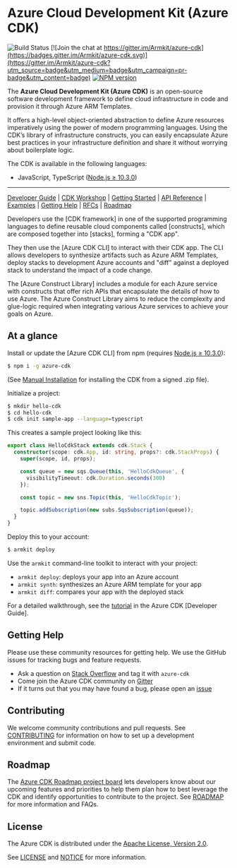 
# Azure Cloud Development Kit (Azure CDK)

![Build Status](TBD)
[![Join the chat at https://gitter.im/Armkit/azure-cdk](https://badges.gitter.im/Armkit/azure-cdk.svg)](https://gitter.im/Armkit/azure-cdk?utm_source=badge&utm_medium=badge&utm_campaign=pr-badge&utm_content=badge)
[![NPM version](https://badge.fury.io/js/Azure-cdk.svg)](https://badge.fury.io/js/Azure-cdk)

The **Azure Cloud Development Kit (Azure CDK)** is an open-source software development
framework to define cloud infrastructure in code and provision it through Azure ARM Templates.

It offers a high-level object-oriented abstraction to define Azure resources imperatively using
the power of modern programming languages. Using the CDK’s library of
infrastructure constructs, you can easily encapsulate Azure best practices in your
infrastructure definition and share it without worrying about boilerplate logic.

The CDK is available in the following languages:

* JavaScript, TypeScript ([Node.js ≥ 10.3.0](https://nodejs.org/download/release/latest-v10.x/))


-------

[Developer Guide](https://docs.azure.com/cdk/latest/guide) |
[CDK Workshop](https://cdkworkshop.com/) |
[Getting Started](https://docs.Azure.com/cdk/latest/guide/getting_started.html) |
[API Reference](https://docs.Azure.com/cdk/api/latest/docs/Azure-construct-library.html) |
[Examples](https://github.com/Armkit/azure-cdk-examples) |
[Getting Help](#getting-help) |
[RFCs](https://github.com/Armkit/azure-cdk-rfcs) |
[Roadmap](https://github.com/Armkit/azure-cdk/blob/master/ROADMAP.md)

Developers use the [CDK framework] in one of the
supported programming languages to define reusable cloud components called [constructs], which
are composed together into [stacks], forming a "CDK app".

They then use the [Azure CDK CLI] to interact with their CDK app. The CLI allows developers to
synthesize artifacts such as Azure ARM Templates, deploy stacks to development Azure accounts and "diff"
against a deployed stack to understand the impact of a code change.

The [Azure Construct Library] includes a module for each
Azure service with constructs that offer rich APIs that encapsulate the details of
how to use Azure. The Azure Construct Library aims to reduce the complexity and
glue-logic required when integrating various Azure services to achieve your goals
on Azure.

## At a glance

Install or update the [Azure CDK CLI] from npm (requires [Node.js ≥ 10.3.0](https://nodejs.org/download/release/latest-v10.x/)):

```bash
$ npm i -g azure-cdk
```

(See [Manual Installation](./MANUAL_INSTALLATION.md) for installing the CDK from a signed .zip file).

Initialize a project:

```bash
$ mkdir hello-cdk
$ cd hello-cdk
$ cdk init sample-app --language=typescript
```

This creates a sample project looking like this:

```ts
export class HelloCdkStack extends cdk.Stack {
  constructor(scope: cdk.App, id: string, props?: cdk.StackProps) {
    super(scope, id, props);

    const queue = new sqs.Queue(this, 'HelloCdkQueue', {
      visibilityTimeout: cdk.Duration.seconds(300)
    });

    const topic = new sns.Topic(this, 'HelloCdkTopic');

    topic.addSubscription(new subs.SqsSubscription(queue));
  }
}
```

Deploy this to your account:

```bash
$ armkit deploy
```

Use the `armkit` command-line toolkit to interact with your project:

 * `armkit deploy`: deploys your app into an Azure account
 * `armkit synth`: synthesizes an Azure ARM template for your app
 * `armkit diff`: compares your app with the deployed stack

For a detailed walkthrough, see the [tutorial] in the Azure CDK [Developer Guide].

## Getting Help

Please use these community resources for getting help. We use the GitHub issues
for tracking bugs and feature requests.

* Ask a question on [Stack Overflow](https://stackoverflow.com/questions/tagged/azure-cdk)
  and tag it with `azure-cdk`
* Come join the Azure CDK community on [Gitter](https://gitter.im/Armkit/azure-cdk)
* If it turns out that you may have found a bug,
  please open an [issue](https://github.com/Armkit/azure-cdk/issues/new)

## Contributing

We welcome community contributions and pull requests. See
[CONTRIBUTING](./CONTRIBUTING.md) for information on how to set up a development
environment and submit code.

## Roadmap

The [Azure CDK Roadmap project board] lets developers know about our upcoming features and priorities to help them plan how to best leverage the CDK and identify opportunities to contribute to the project. See [ROADMAP] for more information and FAQs.

[Azure CDK Roadmap project board]: https://github.com/Armkit/azure-cdk/projects/1
[Roadmap]: https://github.com/Armkit/azure-cdk/ROADMAP.md

## License

The Azure CDK is distributed under the [Apache License, Version 2.0](https://www.apache.org/licenses/LICENSE-2.0).

See [LICENSE](./LICENSE) and [NOTICE](./NOTICE) for more information.

[Tutorial]: https://docs.azure.com/cdk/latest/guide/getting_started.html#hello_world_tutorial

